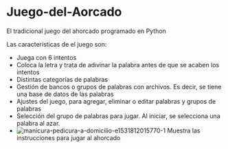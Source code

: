 # Juego-del-Aorcado
El tradicional juego del ahorcado programado en Python

Las características de el juego son:

- Juega con 6 intentos<br>
- Coloca la letra y trata de adivinar la palabra antes de que se acaben los intentos<br>
- Distintas categorías de palabras<br>
- Gestión de bancos o grupos de palabras con archivos. Es decir, se tiene una base de datos de las palabras<br>
- Ajustes del juego, para agregar, eliminar o editar palabras y grupos de palabras<br>
- Selección del grupo de palabras para jugar. Al iniciar, se selecciona una palabra al azar.<br>
- ![manicura-pedicura-a-domicilio-e1531812015770-1](https://user-images.githubusercontent.com/79738875/109378053-b3aac580-788c-11eb-82f5-5a8759bd1512.jpg)
Muestra las instrucciones para jugar al ahorcado
